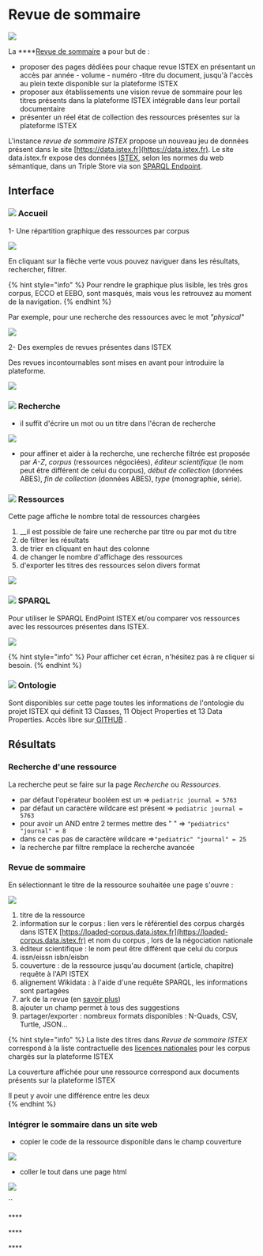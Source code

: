 # Revue de sommaire

![](../.gitbook/assets/introduction%20%282%29.JPG)

La  ****[Revue de sommaire](https://revue-sommaire.data.istex.fr%20%20) a pour but de :

* proposer des pages dédiées pour chaque revue ISTEX en présentant un accès par année - volume - numéro -titre du document, jusqu'à l'accès au plein texte disponible sur la plateforme ISTEX
* proposer aux établissements une vision revue de sommaire pour les titres présents dans la plateforme ISTEX intégrable dans leur portail documentaire
* présenter un réel état de collection des ressources présentes sur la plateforme ISTEX

L'instance _revue de sommaire ISTEX_  propose un nouveau jeu de données présent dans le site  [https://data.istex.fr](https://data.istex.fr). [ ](http://data.istex.fr)Le site data.istex.fr expose des données [ISTEX](http://www.istex.fr/), selon les normes du web sémantique, dans un Triple Store via son [SPARQL Endpoint](http://data.istex.fr/triplestore/sparql).

## Interface

###  ![](../.gitbook/assets/acceuil.JPG) Accueil  

1- Une répartition graphique des ressources par corpus

![](../.gitbook/assets/navigation-corpus%20%281%29.JPG)

En cliquant sur la flèche verte vous pouvez naviguer dans les résultats, rechercher, filtrer.

{% hint style="info" %}
Pour rendre le graphique plus lisible, les très gros corpus, ECCO et EEBO, sont masqués, mais vous les retrouvez au moment de la navigation.
{% endhint %}

Par exemple, pour une recherche des ressources avec le mot _"physical"_

![](../.gitbook/assets/tropical%20%281%29.JPG)

2-  Des exemples de revues présentes dans ISTEX

Des revues incontournables sont mises en avant pour introduire la plateforme. 

![](../.gitbook/assets/revues-incontournables.JPG)

###   ![](../.gitbook/assets/recherche.JPG) Recherche

* il suffit d'écrire un mot ou un titre dans l'écran de recherche

![](../.gitbook/assets/recherchefiltre.JPG)

* pour affiner et aider à la recherche, une recherche filtrée est proposée par _A-Z_, _corpus_ \(ressources négociées\), _éditeur scientifique_ \(le nom peut être différent de celui du corpus\), _début de collection_ \(données ABES\), _fin de collection_ \(données ABES\), _type_ \(monographie, série\).

### ![](../.gitbook/assets/ressource.JPG) Ressources

 Cette page affiche le nombre total de ressources chargées

1.  __il est possible de faire une recherche par titre ou par mot du titre
2.  de filtrer les résultats
3. de trier en cliquant en haut des colonne
4. de changer le nombre d'affichage des ressources
5. d'exporter les titres des ressources selon divers format

![](../.gitbook/assets/ressourcefiltre%20%282%29.JPG)

###  ![](../.gitbook/assets/sparql.JPG) SPARQL

Pour utiliser le SPARQL EndPoint ISTEX et/ou  comparer vos ressources avec les ressources présentes dans ISTEX.

![](../.gitbook/assets/ecransparql.JPG)

{% hint style="info" %}
Pour afficher cet écran, n'hésitez pas à re cliquer si besoin.
{% endhint %}

###  ![](../.gitbook/assets/ontologie.JPG) Ontologie 

Sont disponibles sur cette page toutes les informations de l'ontologie du projet ISTEX qui définit 13 Classes, 11 Object Properties et 13 Data Properties.  Accès libre sur[ GITHUB](https://github.com/istex/ontology/blob/master/istexXML.owl) .

## **Résultats**

### **Recherche d'une ressource**

La recherche peut se faire sur la page _Recherche_ ou _Ressources_.

* par défaut l'opérateur booléen est un            =&gt;  `pediatric journal = 5763`
* par défaut un caractère wildcare est présent =&gt;  `pediatric journal = 5763`
* pour avoir un AND entre 2 termes mettre des "  " =&gt; `"pediatrics" "journal" = 8`
* dans ce cas pas de caractère wildcare =&gt;`"pediatric" "journal" = 25` 
* la recherche par filtre remplace la recherche avancée 

### Revue de sommaire

En sélectionnant le titre de la ressource souhaitée une page s'ouvre :

![](../.gitbook/assets/revuesommaire.JPG)

1. titre de la ressource
2. information sur le corpus : lien vers le référentiel des corpus chargés dans ISTEX   [https://loaded-corpus.data.istex.fr](https://loaded-corpus.data.istex.fr) et nom du corpus , lors de la négociation nationale
3. éditeur scientifique : le nom peut être différent que celui du corpus
4. issn/eissn           isbn/eisbn
5. couverture : de la ressource jusqu'au document \(article, chapitre\) requête à l'API ISTEX
6. alignement Wikidata : à l'aide d'une requête SPARQL, les informations sont partagées
7.  ark de la revue \(en [savoir plus](https://blog.istex.fr/des-ark-dans-istex/)\)
8. ajouter un champ permet à tous des suggestions
9. partager/exporter : nombreux formats disponibles : N-Quads, CSV, Turtle, JSON...

 

{% hint style="info" %}
La liste des titres dans _Revue de sommaire ISTEX_ correspond à la liste contractuelle des [licences nationales](https://www.licencesnationales.fr/liste-ressources/) pour les corpus chargés sur la plateforme ISTEX

La couverture affichée pour une ressource correspond aux documents présents sur la plateforme ISTEX

Il peut y avoir une différence entre les deux  
{% endhint %}

###  Intégrer le sommaire dans un site web

* copier le code de la ressource disponible dans le champ couverture

![](../.gitbook/assets/integration.JPG)

* coller le tout dans une page html

![](../.gitbook/assets/html-page.JPG)

\`\`

\*\*\*\*

\*\*\*\*

\*\*\*\*

